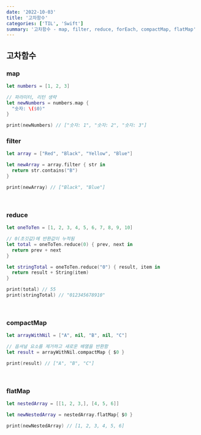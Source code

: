 ```yaml
---
date: '2022-10-03'
title: '고차함수'
categories: ['TIL', 'Swift']
summary: '고차함수 - map, filter, reduce, forEach, compactMap, flatMap'
---
```


## 고차함수

### map

```swift
let numbers = [1, 2, 3]

// 파라미터, 리턴 생략
let newNumbers = numbers.map {
  "숫자: \($0)"
}

print(newNumbers) // ["숫자: 1", "숫자: 2", "숫자: 3"]
```

### filter

```swift
let array = ["Red", "Black", "Yellow", "Blue"]

let newArray = array.filter { str in
  return str.contains("B")
}

print(newArray) // ["Black", "Blue"]
```

<br/>

### reduce

```swift
let oneToTen = [1, 2, 3, 4, 5, 6, 7, 8, 9, 10]

// 0(초깃값)에 반환값이 누적됨
let total = oneToTen.reduce(0) { prev, next in
  return prev + next
}

let stringTotal = oneToTen.reduce("0") { result, item in
  return result + String(item)
}

print(total) // 55
print(stringTotal) // "012345678910"
```

<br/>

### compactMap

```swift
let arrayWithNil = ["A", nil, "B", nil, "C"]

// 옵셔널 요소를 제거하고 새로운 배열을 반환함
let result = arrayWithNil.compactMap { $0 }

print(result) // ["A", "B", "C"]
```

<br/>

### flatMap

```swift
let nestedArray = [[1, 2, 3,], [4, 5, 6]]

let newNestedArray = nestedArray.flatMap{ $0 }

print(newNestedArray) // [1, 2, 3, 4, 5, 6]
```
